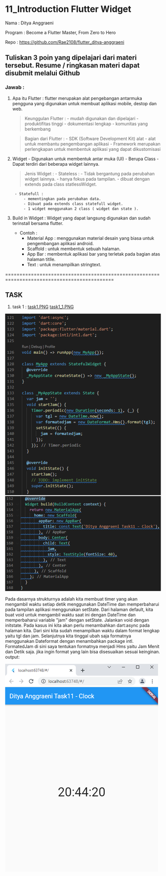 # 11_Introduction Flutter Widget

Nama : Ditya Anggraeni

Program : Become a Flutter Master, From Zero to Hero

Repo : https://github.com/Rae2108/flutter_ditya-anggraeni

## Tuliskan 3 poin yang dipelajari dari materi tersebut. Resume / ringkasan materi dapat disubmit melalui Github

### Jawab : 

1. Apa itu Flutter : flutter merupakan alat pengebangan antarmuka pengguna yang digunakan untuk membuat aplikasi mobile, destop dan web. 
    > Keunggulan Flutter :
        - mudah digunakan dan dipelajari 
        - produktifitas tinggi
        - dokumentasi lengkap
        - komunitas yang berkembang

    > Bagian dari Flutter :
        - SDK (Software Development Kit) alat - alat untuk membantu pengembangan aplikasi
        - Framework merupakan perlengkapan untuk membentuk aplikasi yang dapat dikustomisasi

2. Widget 
        - Digunakan untuk membentuk antar muka (UI)
        - Berupa Class
        - Dapat terdiri dari beberapa widget lainnya.

    > Jenis Widget :
        - Stateless :
            - Tidak bergantung pada perubahan widget lainnya.
            - hanya fokus pada tampilan.
            - dibuat dengan extends pada class statlessWidget.
        
        - Statefull :
            - mementingkan pada perubahan data.
            - Dibuat pada extends class statefull widget.
            - 1 widget menggunakan 2 class ( widget dan state ).

3. Build in Widget : Widget yang dapat langsung digunakan dan sudah terinstall bersama flutter.
    - Contoh :
        - Material App : menggunakan material desain yang biasa untuk pengembangan aplikasi android.
        - Scaffold : untuk membentuk sebuah halaman.
        - App Bar : membentuk aplikasi bar yang terletak pada bagian atas halaman titlle.
        - Text : untuk menampilkan stringtext. 



============================================================================================

## TASK 

 
1.  task 1 : [task1.PNG](./Screenshot/task1.PNG) [task1_1.PNG](./Screenshot/task1_1.PNG)

  ![task1.PNG](./Screenshot/task1.PNG)
  ![task1_1.PNG](./Screenshot/task1_1.PNG)
  
  Pada dasarnya strukturnya adalah kita membuat timer yang akan mengambil waktu setiap detik menggunakan DateTime dan memperbaharui pada tampilan aplikasi menggunakan setState. 
  Dari halaman default, kita buat void untuk mengambil waktu saat ini dengan DateTime dan memperbaharui variable "jam" dengan setState. Jalankan void dengan initstate. 
  Pada kasus ini kita akan perlu menambahkan dart:async pada halaman kita. Dari sini kita sudah menampilkan waktu dalam format lengkap yaitu tgl dan jam. Selanjutnya kita tinggal ubah saja formatnya menggunakan Dateformat dengan menambahkan package intl. FormatedJam di sini saya tentukan formatnya menjadi Hms yaitu Jam Menit dan Detik saja. jika ingin format yang lain bisa disesuaikan sesuai keinginan.
  output:

  ![output1.PNG](./Screenshot/output1.PNG)